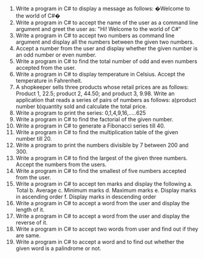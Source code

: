 1.	Write a program in C# to display a message as follows: �Welcome to the world of C#�
2.	Write a program in C# to accept the name of the user as a command line argument and greet the user as:
	"Hi! <username> 
	Welcome to the world of C#"
3.	Write a program in C# to accept two numbers as command line argument and display all the numbers between the given two numbers.
4.	Accept a number from the user and display whether the given number is an odd number or even number.
5.	Write a program in C# to find the total number of odd and even numbers accepted from the user.
6.	Write a program in C# to display temperature in Celsius. Accept the temperature in Fahrenheit.
7.	A shopkeeper sells three products whose retail prices are as follows: Product 1, 22.5; product 2, 44.50; and product 3, 9.98. Write an application that reads a series of pairs of numbers as follows:
a)product number
b)quantity sold
and calculate the total price.
8.	Write a program to print the series: 0,1,4,9,16,.....625
9.	Write a program in C# to find the factorial of the given number.
10.	Write a program in C# to generate a Fibonacci series till 40.
11.	Write a program in C# to find the multiplication table of the given number till 20.
12.	Write a program to print the numbers divisible by 7 between 200 and 300.
13.	Write a program in C# to find the largest of the given three numbers. Accept the numbers from the users.
14.	Write a program in C# to find the smallest of five numbers accepted from the user.
15.	Write a program in C# to accept ten marks and display the following
a.	Total
b.	Average
c.	Minimum marks
d.	Maximum marks
e.	Display marks in ascending order
f.	Display marks in descending order
16.	Write a program in C# to accept a word from the user and display the length of it.
17.	Write a program in C# to accept a word from the user and display the reverse of it.
18.	Write a program in C# to accept two words from user and find out if they are same.
19.	Write a program in C# to accept a word and to find out whether the given word is a palindrome or not.
